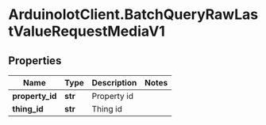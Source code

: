 # ArduinoIotClient.BatchQueryRawLastValueRequestMediaV1

## Properties

Name | Type | Description | Notes
------------ | ------------- | ------------- | -------------
**property_id** | **str** | Property id | 
**thing_id** | **str** | Thing id | 


